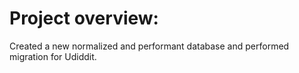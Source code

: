 # Project overview:
Created a new normalized and performant database and performed migration for Udiddit.
